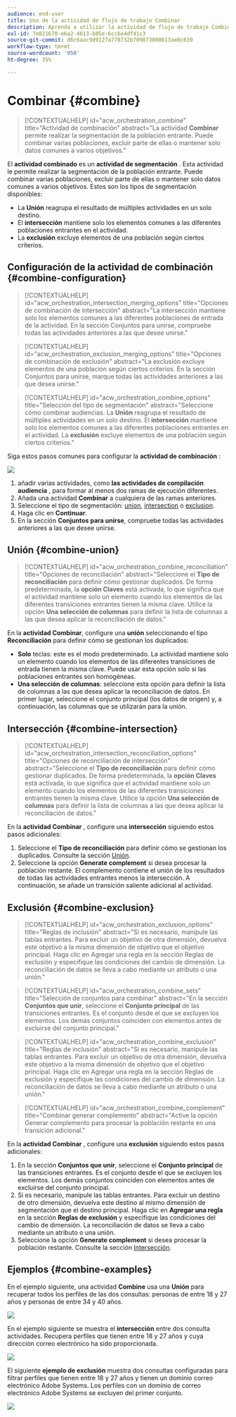 ```yaml
---
audience: end-user
title: Uso de la actividad de flujo de trabajo Combinar
description: Aprenda a utilizar la actividad de flujo de trabajo Combinar
exl-id: 7e821678-e6a2-4613-b05e-6ccbe4df41c3
source-git-commit: d6c6aac9d9127a770732b709873008613ae8c639
workflow-type: tm+mt
source-wordcount: '950'
ht-degree: 35%

---
```


# Combinar {#combine}

>[!CONTEXTUALHELP]
>id="acw_orchestration_combine"
>title="Actividad de combinación"
>abstract="La actividad **Combinar** permite realizar la segmentación de la población entrante. Puede combinar varias poblaciones, excluir parte de ellas o mantener solo datos comunes a varios objetivos."

El **actividad combinado** es un **actividad de segmentación** . Esta actividad le permite realizar la segmentación de la población entrante. Puede combinar varias poblaciones, excluir parte de ellas o mantener solo datos comunes a varios objetivos. Estos son los tipos de segmentación disponibles:

<!--
The **Combine** activity can be placed after any other activity, but not at the beginning of the workflow. Any activity can be placed after the **Combine**.
-->

* La **Unión** reagrupa el resultado de múltiples actividades en un solo destino.
* El **intersección** mantiene solo los elementos comunes a las diferentes poblaciones entrantes en el actividad.
* La **exclusión** excluye elementos de una población según ciertos criterios.

## Configuración de la actividad de combinación {#combine-configuration}

>[!CONTEXTUALHELP]
>id="acw_orchestration_intersection_merging_options"
>title="Opciones de combinación de intersección"
>abstract="La intersección mantiene solo los elementos comunes a las diferentes poblaciones de entrada de la actividad. En la sección Conjuntos para unirse, compruebe todas las actividades anteriores a las que desee unirse."

>[!CONTEXTUALHELP]
>id="acw_orchestration_exclusion_merging_options"
>title="Opciones de combinación de exclusión"
>abstract="La exclusión excluye elementos de una población según ciertos criterios. En la sección Conjuntos para unirse, marque todas las actividades anteriores a las que desea unirse."

>[!CONTEXTUALHELP]
>id="acw_orchestration_combine_options"
>title="Selección del tipo de segmentación"
>abstract="Seleccione cómo combinar audiencias. La **Unión** reagrupa el resultado de múltiples actividades en un solo destino. El **intersección** mantiene solo los elementos comunes a las diferentes poblaciones entrantes en el actividad. La **exclusión** excluye elementos de una población según ciertos criterios."

Siga estos pasos comunes para configurar la **actividad de combinación** :

![](../assets/workflow-combine.png)

1. añadir varias actividades, como **las actividades de compilación audiencia** , para formar al menos dos ramas de ejecución diferentes.
1. Añada una actividad **Combinar** a cualquiera de las ramas anteriores.
1. Seleccione el tipo de segmentación: [union](#union), [intersection](#intersection) o [exclusion](#exclusion).
1. Haga clic en **Continuar**.
1. En la sección **Conjuntos para unirse**, compruebe todas las actividades anteriores a las que desee unirse.

## Unión {#combine-union}

>[!CONTEXTUALHELP]
>id="acw_orchestration_combine_reconciliation"
>title="Opciones de reconciliación"
>abstract="Seleccione el **Tipo de reconciliación** para definir cómo gestionar duplicados. De forma predeterminada, la **opción Claves** está activada, lo que significa que el actividad mantiene solo un elemento cuando los elementos de las diferentes transiciones entrantes tienen la misma clave. Utilice la opción **Una selección de columnas** para definir la lista de columnas a las que desea aplicar la reconciliación de datos."

En la **actividad Combinar**, configure una **unión** seleccionando el tipo **Reconciliación** para definir cómo se gestionan los duplicados:

* **Solo** teclas: este es el modo predeterminado. La actividad mantiene solo un elemento cuando los elementos de las diferentes transiciones de entrada tienen la misma clave. Puede usar esta opción solo si las poblaciones entrantes son homogéneas.
* **Una selección de columnas**: seleccione esta opción para definir la lista de columnas a las que desea aplicar la reconciliación de datos. En primer lugar, seleccione el conjunto principal (los datos de origen) y, a continuación, las columnas que se utilizarán para la unión.

## Intersección {#combine-intersection}

>[!CONTEXTUALHELP]
>id="acw_orchestration_intersection_reconciliation_options"
>title="Opciones de reconciliación de intersección"
>abstract="Seleccione el **Tipo de reconciliación** para definir cómo gestionar duplicados. De forma predeterminada, la **opción Claves** está activada, lo que significa que el actividad mantiene solo un elemento cuando los elementos de las diferentes transiciones entrantes tienen la misma clave. Utilice la opción **Una selección de columnas** para definir la lista de columnas a las que desea aplicar la reconciliación de datos."

En la **actividad Combinar** , configure una **intersección** siguiendo estos pasos adicionales:

1. Seleccione el **Tipo de reconciliación** para definir cómo se gestionan los duplicados. Consulte la sección [Unión](#union).
1. Seleccione la opción **Generate complement** si desea procesar la población restante. El complemento contiene el unión de los resultados de todas las actividades entrantes menos la intersección. A continuación, se añade un transición saliente adicional al actividad.

## Exclusión  {#combine-exclusion}

>[!CONTEXTUALHELP]
>id="acw_orchestration_exclusion_options"
>title="Reglas de inclusión"
>abstract="Si es necesario, manipule las tablas entrantes. Para excluir un objetivo de otra dimensión, devuelva este objetivo a la misma dimensión de objetivo que el objetivo principal. Haga clic en Agregar una regla en la sección Reglas de exclusión y especifique las condiciones del cambio de dimensión. La reconciliación de datos se lleva a cabo mediante un atributo o una unión."

>[!CONTEXTUALHELP]
>id="acw_orchestration_combine_sets"
>title="Selección de conjuntos para combinar"
>abstract="En la sección **Conjuntos que unir**, seleccione el **Conjunto principal** de las transiciones entrantes. Es el conjunto desde el que se excluyen los elementos. Los demás conjuntos coinciden con elementos antes de excluirse del conjunto principal."

>[!CONTEXTUALHELP]
>id="acw_orchestration_combine_exclusion"
>title="Reglas de inclusión"
>abstract="Si es necesario, manipule las tablas entrantes. Para excluir un objetivo de otra dimensión, devuelva este objetivo a la misma dimensión de objetivo que el objetivo principal. Haga clic en Agregar una regla en la sección Reglas de exclusión y especifique las condiciones del cambio de dimensión. La reconciliación de datos se lleva a cabo mediante un atributo o una unión."

>[!CONTEXTUALHELP]
>id="acw_orchestration_combine_complement"
>title="Combinar generar complemento"
>abstract="Active la opción Generar complemento para procesar la población restante en una transición adicional."

En la **actividad Combinar** , configure una **exclusión** siguiendo estos pasos adicionales:

1. En la sección **Conjuntos que unir**, seleccione el **Conjunto principal** de las transiciones entrantes. Es el conjunto desde el que se excluyen los elementos. Los demás conjuntos coinciden con elementos antes de excluirse del conjunto principal.
1. Si es necesario, manipule las tablas entrantes. Para excluir un destino de otro dimensión, devuelva este destino al mismo dimensión de segmentación que el destino principal. Haga clic en **Agregar una regla** en la sección **Reglas de exclusión** y especifique las condiciones del cambio de dimensión. La reconciliación de datos se lleva a cabo mediante un atributo o una unión.
1. Seleccione la opción **Generate complement** si desea procesar la población restante. Consulte la sección [Intersección](#intersection).

## Ejemplos {#combine-examples}

En el ejemplo siguiente, una actividad **Combine** usa una **Unión** para recuperar todos los perfiles de las dos consultas: personas de entre 18 y 27 años y personas de entre 34 y 40 años.

![](../assets/workflow-union-example.png)

En el ejemplo siguiente se muestra el **intersección** entre dos consulta actividades. Recupera perfiles que tienen entre 18 y 27 años y cuya dirección correo electrónico ha sido proporcionada.

![](../assets/workflow-intersection-example.png)

El siguiente **ejemplo de exclusión** muestra dos consultas configuradas para filtrar perfiles que tienen entre 18 y 27 años y tienen un dominio correo electrónico Adobe Systems. Los perfiles con un dominio de correo electrónico Adobe Systems se excluyen del primer conjunto.

![](../assets/workflow-exclusion-example.png)